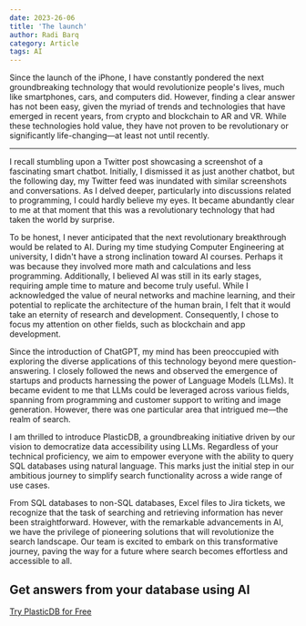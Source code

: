 ```yaml
---
date: 2023-26-06
title: 'The launch'
author: Radi Barq
category: Article
tags: AI
---
```


Since the launch of the iPhone, I have constantly pondered the next groundbreaking technology that would revolutionize people's lives, much like smartphones, cars, and computers did. However, finding a clear answer has not been easy, given the myriad of trends and technologies that have emerged in recent years, from crypto and blockchain to AR and VR. While these technologies hold value, they have not proven to be revolutionary or significantly life-changing—at least not until recently.

---

I recall stumbling upon a Twitter post showcasing a screenshot of a fascinating smart chatbot. Initially, I dismissed it as just another chatbot, but the following day, my Twitter feed was inundated with similar screenshots and conversations. As I delved deeper, particularly into discussions related to programming, I could hardly believe my eyes. It became abundantly clear to me at that moment that this was a revolutionary technology that had taken the world by surprise.

To be honest, I never anticipated that the next revolutionary breakthrough would be related to AI. During my time studying Computer Engineering at university, I didn't have a strong inclination toward AI courses. Perhaps it was because they involved more math and calculations and less programming. Additionally, I believed AI was still in its early stages, requiring ample time to mature and become truly useful. While I acknowledged the value of neural networks and machine learning, and their potential to replicate the architecture of the human brain, I felt that it would take an eternity of research and development. Consequently, I chose to focus my attention on other fields, such as blockchain and app development.

Since the introduction of ChatGPT, my mind has been preoccupied with exploring the diverse applications of this technology beyond mere question-answering. I closely followed the news and observed the emergence of startups and products harnessing the power of Language Models (LLMs). It became evident to me that LLMs could be leveraged across various fields, spanning from programming and customer support to writing and image generation. However, there was one particular area that intrigued me—the realm of search.

I am thrilled to introduce PlasticDB, a groundbreaking initiative driven by our vision to democratize data accessibility using LLMs. Regardless of your technical proficiency, we aim to empower everyone with the ability to query SQL databases using natural language. This marks just the initial step in our ambitious journey to simplify search functionality across a wide range of use cases.

From SQL databases to non-SQL databases, Excel files to Jira tickets, we recognize that the task of searching and retrieving information has never been straightforward. However, with the remarkable advancements in AI, we have the privilege of pioneering solutions that will revolutionize the search landscape. Our team is excited to embark on this transformative journey, paving the way for a future where search becomes effortless and accessible to all.

## Get answers from your database using AI

[Try PlasticDB for Free](https://plasticdb.com)

